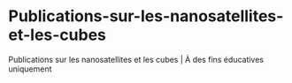 # Publications-sur-les-nanosatellites-et-les-cubes
Publications sur les nanosatellites et les cubes | À des fins éducatives uniquement
